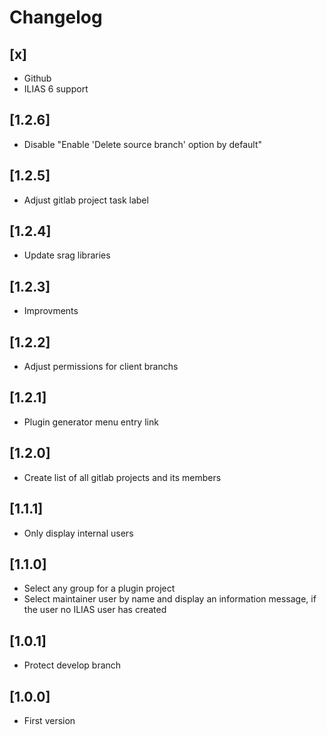# Changelog

## [x]
- Github
- ILIAS 6 support

## [1.2.6]
- Disable "Enable 'Delete source branch' option by default"

## [1.2.5]
- Adjust gitlab project task label

## [1.2.4]
- Update srag libraries

## [1.2.3]
- Improvments

## [1.2.2]
- Adjust permissions for client branchs

## [1.2.1]
- Plugin generator menu entry link

## [1.2.0]
- Create list of all gitlab projects and its members

## [1.1.1]
- Only display internal users

## [1.1.0]
- Select any group for a plugin project
- Select maintainer user by name and display an information message, if the user no ILIAS user has created

## [1.0.1]
- Protect develop branch

## [1.0.0]
- First version
